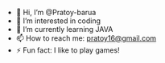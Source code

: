 - 👋 Hi, I’m @Pratoy-barua
- 👀 I’m interested in coding
- 🌱 I’m currently learning JAVA
- 📫 How to reach me: pratoy16@gmail.com
- ⚡ Fun fact: I like to play games!

<!---
Pratoy-barua/Pratoy-barua is a ✨ special ✨ repository because its `README.md` (this file) appears on your GitHub profile.
You can click the Preview link to take a look at your changes.
--->
